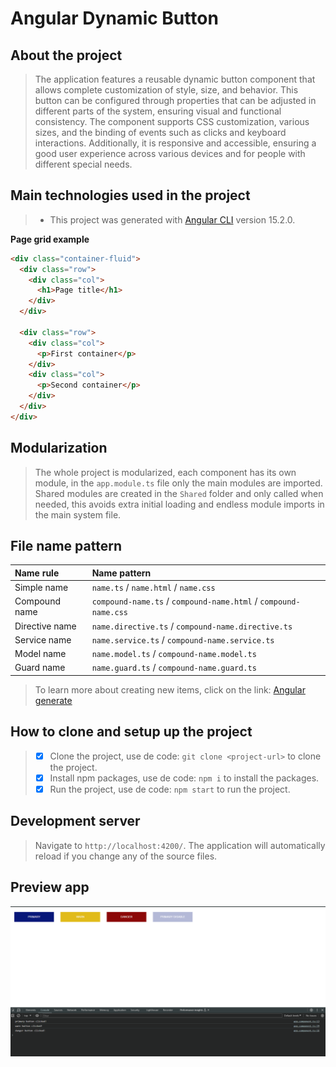 # Angular Dynamic Button

## About the project
>The application features a reusable dynamic button component that allows complete customization of style, size, and behavior. This button can be configured through properties that can be adjusted in different parts of the system, ensuring visual and functional consistency. The component supports CSS customization, various sizes, and the binding of events such as clicks and keyboard interactions. Additionally, it is responsive and accessible, ensuring a good user experience across various devices and for people with different special needs.

## Main technologies used in the project
>* This project was generated with [Angular CLI](https://github.com/angular/angular-cli) version 15.2.0.

**Page grid example**

~~~html
<div class="container-fluid">
  <div class="row">
    <div class="col">
      <h1>Page title</h1>
    </div>
  </div>
  
  <div class="row">
    <div class="col">
      <p>First container</p>
    </div>
    <div class="col">
      <p>Second container</p>
    </div>
  </div>
</div>
~~~

## Modularization
>The whole project is modularized, each component has its own module, in the `app.module.ts`
> file only the main modules are imported. Shared modules are created in the `Shared`
> folder and only called when needed, this avoids extra initial loading and endless module imports in the main system file.

## File name pattern
| Name rule      | Name pattern                                                    |
|:---------------|:----------------------------------------------------------------|
| Simple name    | `name.ts` / `name.html` / `name.css`                            |
| Compound name  | `compound-name.ts` / `compound-name.html` / `compound-name.css` |
| Directive name | `name.directive.ts` / `compound-name.directive.ts`              |
| Service name   | `name.service.ts` / `compound-name.service.ts`                  | 
| Model name     | `name.model.ts` / `compound-name.model.ts`                      | 
| Guard name     | `name.guard.ts` / `compound-name.guard.ts`                      | 

>To learn more about creating new items, click on the link: [Angular generate](https://angular.io/cli/generate)

## How to clone and setup up the project
> - [x] Clone the project, use de code: `git clone <project-url>` to clone the project.
> - [x] Install npm packages, use de code: `npm i` to install the packages.
> - [x] Run the project, use de code: `npm start` to run the project.

## Development server
> Navigate to `http://localhost:4200/`. The application will automatically reload if you change any of the source files.

## Preview app
![image](https://github.com/Jhoncosta08/angular-dynamic-button/blob/main/src/assets/preview-one.png)

